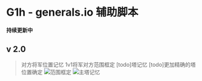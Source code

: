 #      G1h - generals.io 辅助脚本
**持续更新中**


## v 2.0

>对方将军位置记忆
>1v1将军对方范围框定
>[todo]塔记忆
>[todo]更加精确的塔位置确定
![范围框定](https://pic.imgdb.cn/item/63ddb0324757feff335bd7ef.jpg "范围框定")
![主塔记忆](https://pic.imgdb.cn/item/63ddb0624757feff335c1a3c.jpg "主塔记忆")
